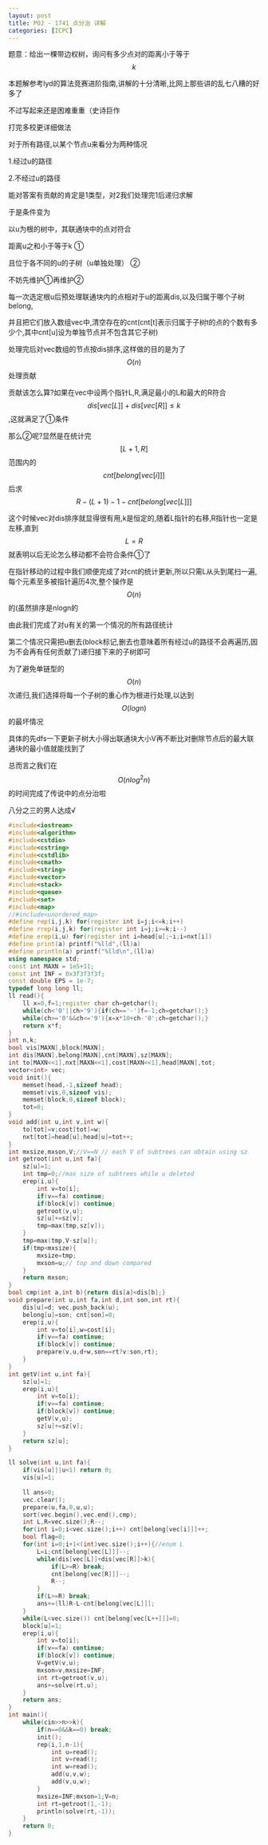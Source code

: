 ```yaml
---
layout: post
title: POJ - 1741 点分治 详解
categories: [ICPC]
---
```


题意：给出一棵带边权树，询问有多少点对的距离小于等于$$k$$
<!--more-->



本题解参考lyd的算法竞赛进阶指南,讲解的十分清晰,比网上那些讲的乱七八糟的好多了

不过写起来还是困难重重（史诗巨作

打完多校更详细做法

对于所有路径,以某个节点u来看分为两种情况

1.经过u的路径

2.不经过u的路径

能对答案有贡献的肯定是1类型，对2我们处理完1后递归求解

于是条件变为

以u为根的树中，其联通块中的点对符合

距离u之和小于等于k ①

且位于各不同的u的子树（u单独处理） ②


不妨先维护①再维护②

每一次选定根u后预处理联通块内的点相对于u的距离dis,以及归属于哪个子树belong,

并且把它们放入数组vec中,清空存在的cnt(cnt[t]表示归属于子树t的点的个数有多少个,其中cnt[u]设为单独节点并不包含其它子树)

处理完后对vec数组的节点按dis排序,这样做的目的是为了$$O(n)$$处理贡献

贡献该怎么算?如果在vec中设两个指针L,R,满足最小的L和最大的R符合$$dis[vec[L]]+dis[vec[R]]≤k$$,这就满足了①条件

那么②呢?显然是在统计完$$[L+1,R]$$范围内的$$cnt[belong[vec[i]]]$$后求$$R-(L+1)-1-cnt[belong[vec[L]]]$$

这个时候vec对dis排序就显得很有用,k是恒定的,随着L指针的右移,R指针也一定是左移,直到$$L=R$$就表明以后无论怎么移动都不会符合条件①了

在指针移动的过程中我们顺便完成了对cnt的统计更新,所以只需L从头到尾扫一遍,每个元素至多被指针遍历4次,整个操作是$$O(n)$$的(虽然排序是nlogn的

由此我们完成了对u有关的第一个情况的所有路径统计

第二个情况只需把u删去(block标记,删去也意味着所有经过u的路径不会再遍历,因为不会再有任何贡献了)递归接下来的子树即可

为了避免单链型的$$O(n)$$次递归,我们选择将每一个子树的重心作为根进行处理,以达到$$O(logn)$$的最坏情况

具体的先dfs一下更新子树大小得出联通块大小V再不断比对删除节点后的最大联通块的最小值就能找到了

总而言之我们在$$O(nlog^2n)$$的时间完成了传说中的点分治啦

八分之三的男人达成√

```C++
#include<iostream>
#include<algorithm>
#include<cstdio>
#include<cstring>
#include<cstdlib>
#include<cmath>
#include<string>
#include<vector>
#include<stack>
#include<queue>
#include<set>
#include<map>
//#include<unordered_map>
#define rep(i,j,k) for(register int i=j;i<=k;i++)
#define rrep(i,j,k) for(register int i=j;i>=k;i--)
#define erep(i,u) for(register int i=head[u];~i;i=nxt[i])
#define print(a) printf("%lld",(ll)a)
#define println(a) printf("%lld\n",(ll)a)
using namespace std;
const int MAXN = 1e5+11;
const int INF = 0x3f3f3f3f;
const double EPS = 1e-7;
typedef long long ll;
ll read(){
    ll x=0,f=1;register char ch=getchar();
    while(ch<'0'||ch>'9'){if(ch=='-')f=-1;ch=getchar();}
    while(ch>='0'&&ch<='9'){x=x*10+ch-'0';ch=getchar();}
    return x*f;
}
int n,k;
bool vis[MAXN],block[MAXN];
int dis[MAXN],belong[MAXN],cnt[MAXN],sz[MAXN];
int to[MAXN<<1],nxt[MAXN<<1],cost[MAXN<<1],head[MAXN],tot;
vector<int> vec;
void init(){
    memset(head,-1,sizeof head);
    memset(vis,0,sizeof vis);
    memset(block,0,sizeof block);
    tot=0;
}
void add(int u,int v,int w){
    to[tot]=v;cost[tot]=w;
    nxt[tot]=head[u];head[u]=tot++;
}
int mxsize,mxson,V;//V==N // each V of subtrees can obtain using sz
int getroot(int u,int fa){
    sz[u]=1;
    int tmp=0;//max size of subtrees while u deleted
    erep(i,u){
        int v=to[i];
        if(v==fa) continue;
        if(block[v]) continue;
        getroot(v,u);
        sz[u]+=sz[v];
        tmp=max(tmp,sz[v]);
    }
    tmp=max(tmp,V-sz[u]);
    if(tmp<mxsize){
        mxsize=tmp;
        mxson=u;// top and down compared
    }
    return mxson;
}
bool cmp(int a,int b){return dis[a]<dis[b];}
void prepare(int u,int fa,int d,int son,int rt){
    dis[u]=d; vec.push_back(u);
    belong[u]=son; cnt[son]=0;
    erep(i,u){
        int v=to[i],w=cost[i];
        if(v==fa) continue;
        if(block[v]) continue;
        prepare(v,u,d+w,son==rt?v:son,rt);
    }
}
int getV(int u,int fa){
    sz[u]=1;
    erep(i,u){
        int v=to[i];
        if(v==fa) continue;
        if(block[v]) continue;
        getV(v,u);
        sz[u]+=sz[v];
    }
    return sz[u];
}

ll solve(int u,int fa){
    if(vis[u]||u<1) return 0;
    vis[u]=1;
    
    ll ans=0;
    vec.clear();
    prepare(u,fa,0,u,u);
    sort(vec.begin(),vec.end(),cmp);
    int L,R=vec.size();R--;
    for(int i=0;i<vec.size();i++) cnt[belong[vec[i]]]++;
    bool flag=0;
    for(int i=0;i+1<(int)vec.size();i++){//enum L
        L=i;cnt[belong[vec[L]]]--;
        while(dis[vec[L]]+dis[vec[R]]>k){
            if(L>=R) break;
            cnt[belong[vec[R]]]--;
            R--;
        }
        if(L>=R) break;
        ans+=(ll)R-L-cnt[belong[vec[L]]];
    }
    while(L<vec.size()) cnt[belong[vec[L++]]]=0;
    block[u]=1;
    erep(i,u){
        int v=to[i];
        if(v==fa) continue;
        if(block[v]) continue;
        V=getV(v,u);
        mxson=v,mxsize=INF;
        int rt=getroot(v,u);
        ans+=solve(rt,u);
    }
    return ans;
}
int main(){
    while(cin>>n>>k){
        if(n==0&&k==0) break;
        init();
        rep(i,1,n-1){
            int u=read();
            int v=read();
            int w=read();
            add(u,v,w);
            add(v,u,w);
        }
        mxsize=INF;mxson=1;V=n;
        int rt=getroot(1,-1);
        println(solve(rt,-1));
    }
    return 0;
}
```
